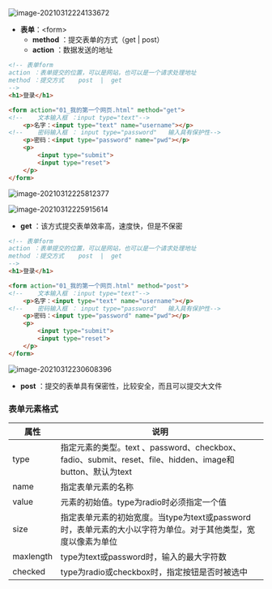 ## 

![image-20210312224133672](https://img2020.cnblogs.com/blog/2213660/202103/2213660-20210312224135193-768083827.png)

- **表单**：\<form> 
    - **method** ：提交表单的方式（get | post）
    - **action** ：数据发送的地址

```html
<!-- 表单form
action ：表单提交的位置，可以是网站，也可以是一个请求处理地址
method ：提交方式    post  |  get
-->
<h1>登录</h1>

<form action="01_我的第一个网页.html" method="get">
<!--    文本输入框 ：input type="text"-->
    <p>名字：<input type="text" name="username"></p>
<!--    密码输入框 ： input type="password"   输入具有保护性-->
    <p>密码：<input type="password" name="pwd"></p>
    <p>
        <input type="submit">
        <input type="reset">
    </p>
</form>
```

![image-20210312225812377](https://img2020.cnblogs.com/blog/2213660/202103/2213660-20210312225812992-715906473.png) 

![image-20210312225915614](https://img2020.cnblogs.com/blog/2213660/202103/2213660-20210312225916228-733731570.png)

- **get** ：该方式提交表单效率高，速度快，但是不保密

```html
<!-- 表单form
action ：表单提交的位置，可以是网站，也可以是一个请求处理地址
method ：提交方式    post  |  get
-->
<h1>登录</h1>

<form action="01_我的第一个网页.html" method="post">
<!--    文本输入框 ：input type="text"-->
    <p>名字：<input type="text" name="username"></p>
<!--    密码输入框 ： input type="password"   输入具有保护性-->
    <p>密码：<input type="password" name="pwd"></p>
    <p>
        <input type="submit">
        <input type="reset">
    </p>
</form>
```

![image-20210312230608396](https://img2020.cnblogs.com/blog/2213660/202103/2213660-20210312230609055-1806393901.png) 

- **post** ：提交的表单具有保密性，比较安全，而且可以提交大文件



### 表单元素格式

| 属性 | 说明 |
| ---- | ---- |
|     type | 指定元素的类型。text 、password、checkbox、fadio、submit、reset、file、hidden、image和button、默认为text |
| name | 指定表单元素的名称 |
| value | 元素的初始值。type为radio时必须指定一个值 |
| size | 指定表单元素的初始宽度。当type为text或password时，表单元素的大小以字符为单位。对于其他类型，宽度以像素为单位 |
| maxlength | type为text或password时，输入的最大字符数 |
| checked | type为radio或checkbox时，指定按钮是否时被选中 |



